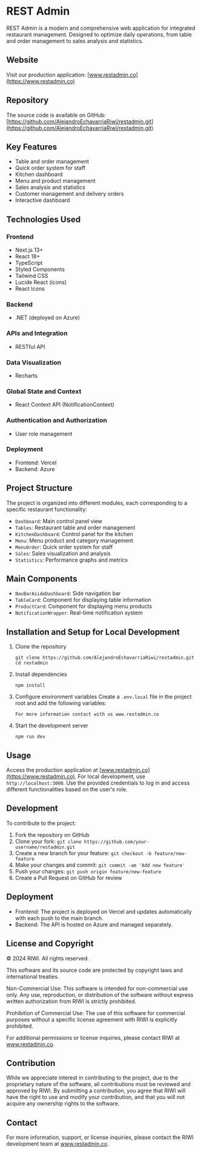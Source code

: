 # REST Admin

REST Admin is a modern and comprehensive web application for integrated restaurant management. Designed to optimize daily operations, from table and order management to sales analysis and statistics.

## Website

Visit our production application: [www.restadmin.co](https://www.restadmin.co)

## Repository

The source code is available on GitHub: [https://github.com/AlejandroEchavarriaRiwi/restadmin.git](https://github.com/AlejandroEchavarriaRiwi/restadmin.git)

## Key Features

- Table and order management
- Quick order system for staff
- Kitchen dashboard
- Menu and product management
- Sales analysis and statistics
- Customer management and delivery orders
- Interactive dashboard

## Technologies Used

### Frontend
- Next.js 13+
- React 18+
- TypeScript
- Styled Components
- Tailwind CSS
- Lucide React (icons)
- React Icons

### Backend
- .NET (deployed on Azure)

### APIs and Integration
- RESTful API

### Data Visualization
- Recharts

### Global State and Context
- React Context API (NotificationContext)

### Authentication and Authorization
- User role management

### Deployment
- Frontend: Vercel
- Backend: Azure

## Project Structure

The project is organized into different modules, each corresponding to a specific restaurant functionality:

- `Dashboard`: Main control panel view
- `Tables`: Restaurant table and order management
- `KitchenDashboard`: Control panel for the kitchen
- `Menu`: Menu product and category management
- `MenuOrder`: Quick order system for staff
- `Sales`: Sales visualization and analysis
- `Statistics`: Performance graphs and metrics

## Main Components

- `NavBarAsideDashboard`: Side navigation bar
- `TableCard`: Component for displaying table information
- `ProductCard`: Component for displaying menu products
- `NotificationWrapper`: Real-time notification system

## Installation and Setup for Local Development

1. Clone the repository
   ```
   git clone https://github.com/AlejandroEchavarriaRiwi/restadmin.git
   cd restadmin
   ```

2. Install dependencies
   ```
   npm install
   ```

3. Configure environment variables
   Create a `.env.local` file in the project root and add the following variables:
   ```
   For more information contact with us www.restadmin.co
   ```

4. Start the development server
   ```
   npm run dev
   ```

## Usage

Access the production application at [www.restadmin.co](https://www.restadmin.co). For local development, use `http://localhost:3000`. Use the provided credentials to log in and access different functionalities based on the user's role.

## Development

To contribute to the project:

1. Fork the repository on GitHub
2. Clone your fork: `git clone https://github.com/your-username/restadmin.git`
3. Create a new branch for your feature: `git checkout -b feature/new-feature`
4. Make your changes and commit: `git commit -am 'Add new feature'`
5. Push your changes: `git push origin feature/new-feature`
6. Create a Pull Request on GitHub for review

## Deployment

- Frontend: The project is deployed on Vercel and updates automatically with each push to the main branch.
- Backend: The API is hosted on Azure and managed separately.

## License and Copyright

© 2024 RIWI. All rights reserved.

This software and its source code are protected by copyright laws and international treaties.

Non-Commercial Use: This software is intended for non-commercial use only. Any use, reproduction, or distribution of the software without express written authorization from RIWI is strictly prohibited.

Prohibition of Commercial Use: The use of this software for commercial purposes without a specific license agreement with RIWI is explicitly prohibited.

For additional permissions or license inquiries, please contact RIWI at www.restadmin.co.

## Contribution

While we appreciate interest in contributing to the project, due to the proprietary nature of the software, all contributions must be reviewed and approved by RIWI. By submitting a contribution, you agree that RIWI will have the right to use and modify your contribution, and that you will not acquire any ownership rights to the software.

## Contact

For more information, support, or license inquiries, please contact the RIWI development team at www.restadmin.co.
